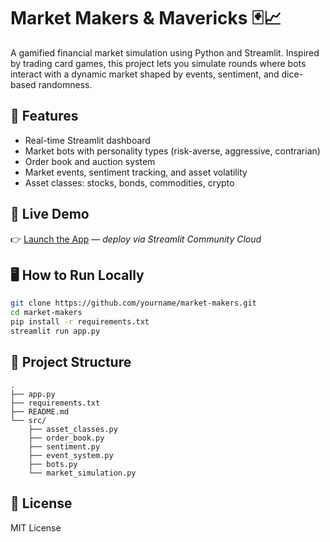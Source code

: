 # Market Makers & Mavericks 🃏📈

A gamified financial market simulation using Python and Streamlit. Inspired by trading card games, this project lets you simulate rounds where bots interact with a dynamic market shaped by events, sentiment, and dice-based randomness.

## 🔧 Features
- Real-time Streamlit dashboard
- Market bots with personality types (risk-averse, aggressive, contrarian)
- Order book and auction system
- Market events, sentiment tracking, and asset volatility
- Asset classes: stocks, bonds, commodities, crypto

## 🚀 Live Demo
👉 [Launch the App](https://yourname.streamlit.app) — *deploy via Streamlit Community Cloud*

## 🖥️ How to Run Locally
```bash
git clone https://github.com/yourname/market-makers.git
cd market-makers
pip install -r requirements.txt
streamlit run app.py
```

## 📁 Project Structure
```
.
├── app.py
├── requirements.txt
├── README.md
└── src/
    ├── asset_classes.py
    ├── order_book.py
    ├── sentiment.py
    ├── event_system.py
    ├── bots.py
    └── market_simulation.py
```

## 📜 License
MIT License